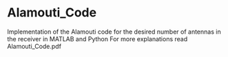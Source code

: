 # Alamouti_Code
Implementation of the Alamouti code for the desired number of antennas in the receiver in MATLAB and Python
For more explanations read Alamouti_Code.pdf

